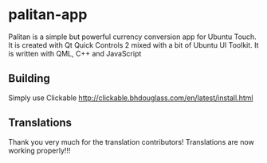 # palitan-app
Palitan is a simple but powerful currency conversion app for Ubuntu Touch.
It is created with Qt Quick Controls 2 mixed with a bit of Ubuntu UI Toolkit.
It is written with QML, C++ and JavaScript


## Building
Simply use Clickable http://clickable.bhdouglass.com/en/latest/install.html

## Translations
Thank you very much for the translation contributors!
Translations are now working properly!!!
